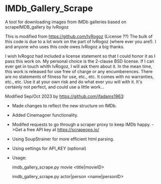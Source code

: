 # IMDb_Gallery_Scrape
A tool for downloading images from IMDb galleries based on scrapeIMDB_gallery by IvRogoz

 This is modified from https://github.com/IvRogoz
 (License ??)
 The bulk of this code is due to a lot work on the part of
 IvRogoz (where ever you are!). I and anyone who uses this code
 owes IvRogoz a big thanks.

 I wish IvRogoz had included a license statement so that I could
 honor it as I pass this work on. My personal choice is the
 2-clause BSD license. If I can ever get in touch whith IvRogoz, I
 will ask them about it. In the mean time, this work is released
 for use free of charge or any encumberences. There are no statements
 of fitness for use, etc., etc. It comes with no warranties, etc.,
 etc. Use it at your own risk and do what ever you will with it.
 It's certainly not perfect, and could use a little work...
 
 Modified  Sep/Oct 2023 by https://github.com/jfadams1963:
 + Made changes to reflect the new structure on IMDb.
 + Added Cinemagoer functionality.
 + Modifed requests to go through a scraper proxy to keep IMDb happy.
   ->Get a free API key at https://scrapeops.io/
 + Using SoupStrainer for more efficient html parsing.
 + Using settings for API_KEY (optional)
 + Usage:
   
   imdb_gallery_scrape.py movie <title|movieID>

   imdb_gallery_scrape.py actor|person <name|personID>
